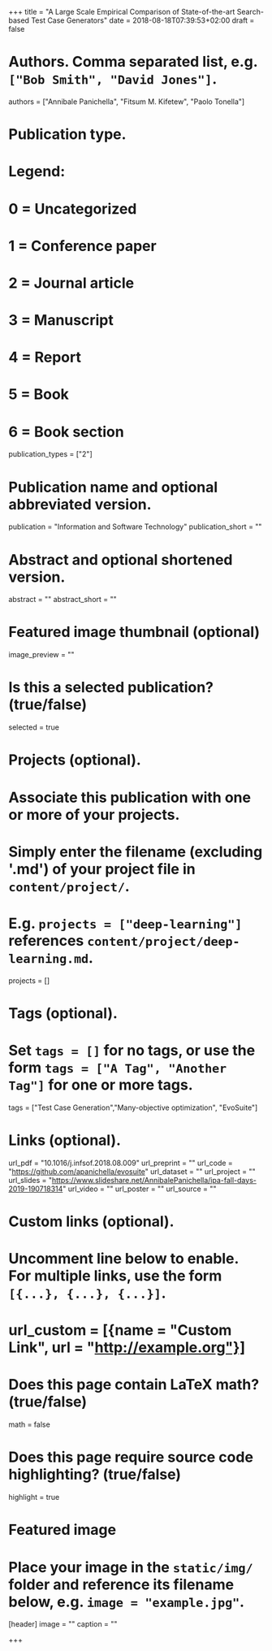 +++
title = "A Large Scale Empirical Comparison of State-of-the-art Search-based Test Case Generators"
date = 2018-08-18T07:39:53+02:00
draft = false

# Authors. Comma separated list, e.g. `["Bob Smith", "David Jones"]`.
authors = ["Annibale Panichella", "Fitsum M. Kifetew", "Paolo Tonella"]

# Publication type.
# Legend:
# 0 = Uncategorized
# 1 = Conference paper
# 2 = Journal article
# 3 = Manuscript
# 4 = Report
# 5 = Book
# 6 = Book section
publication_types = ["2"]

# Publication name and optional abbreviated version.
publication = "Information and Software Technology"
publication_short = ""

# Abstract and optional shortened version.
abstract = ""
abstract_short = ""

# Featured image thumbnail (optional)
image_preview = ""

# Is this a selected publication? (true/false)
selected = true

# Projects (optional).
#   Associate this publication with one or more of your projects.
#   Simply enter the filename (excluding '.md') of your project file in `content/project/`.
#   E.g. `projects = ["deep-learning"]` references `content/project/deep-learning.md`.
projects = []

# Tags (optional).
#   Set `tags = []` for no tags, or use the form `tags = ["A Tag", "Another Tag"]` for one or more tags.
tags = ["Test Case Generation","Many-objective optimization", "EvoSuite"]

# Links (optional).
url_pdf = "10.1016/j.infsof.2018.08.009"
url_preprint = ""
url_code = "https://github.com/apanichella/evosuite"
url_dataset = ""
url_project = ""
url_slides = "https://www.slideshare.net/AnnibalePanichella/ipa-fall-days-2019-190718314"
url_video = ""
url_poster = ""
url_source = ""

# Custom links (optional).
#   Uncomment line below to enable. For multiple links, use the form `[{...}, {...}, {...}]`.
# url_custom = [{name = "Custom Link", url = "http://example.org"}]

# Does this page contain LaTeX math? (true/false)
math = false

# Does this page require source code highlighting? (true/false)
highlight = true

# Featured image
# Place your image in the `static/img/` folder and reference its filename below, e.g. `image = "example.jpg"`.
[header]
image = ""
caption = ""

+++
